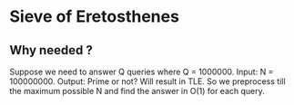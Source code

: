 # Sieve of Eretosthenes
## Why needed ?
Suppose we need to answer Q queries where Q = 1000000.
Input: N = 100000000.
Output: Prime or not?
Will result in TLE.
So we preprocess till the maximum possible N and find the answer in O(1) for each query.
